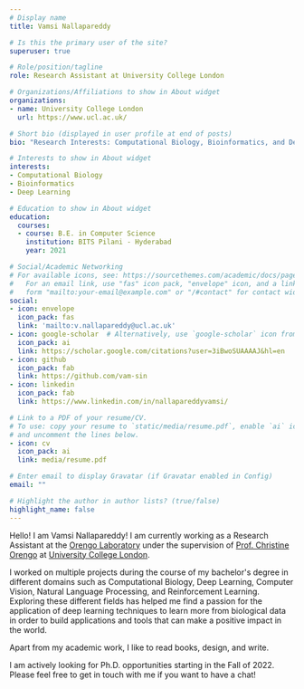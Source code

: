 ```yaml
---
# Display name
title: Vamsi Nallapareddy

# Is this the primary user of the site?
superuser: true

# Role/position/tagline
role: Research Assistant at University College London

# Organizations/Affiliations to show in About widget
organizations:
- name: University College London
  url: https://www.ucl.ac.uk/

# Short bio (displayed in user profile at end of posts)
bio: "Research Interests: Computational Biology, Bioinformatics, and Deep Learning"

# Interests to show in About widget
interests:
- Computational Biology
- Bioinformatics
- Deep Learning

# Education to show in About widget
education:
  courses:
  - course: B.E. in Computer Science
    institution: BITS Pilani - Hyderabad
    year: 2021

# Social/Academic Networking
# For available icons, see: https://sourcethemes.com/academic/docs/page-builder/#icons
#   For an email link, use "fas" icon pack, "envelope" icon, and a link in the
#   form "mailto:your-email@example.com" or "/#contact" for contact widget.
social:
- icon: envelope
  icon_pack: fas
  link: 'mailto:v.nallapareddy@ucl.ac.uk'
- icon: google-scholar  # Alternatively, use `google-scholar` icon from `ai` icon pack
  icon_pack: ai
  link: https://scholar.google.com/citations?user=3iBwoSUAAAAJ&hl=en
- icon: github
  icon_pack: fab
  link: https://github.com/vam-sin
- icon: linkedin
  icon_pack: fab
  link: https://www.linkedin.com/in/nallapareddyvamsi/

# Link to a PDF of your resume/CV.
# To use: copy your resume to `static/media/resume.pdf`, enable `ai` icons in `params.toml`, 
# and uncomment the lines below.
- icon: cv
  icon_pack: ai
  link: media/resume.pdf

# Enter email to display Gravatar (if Gravatar enabled in Config)
email: ""

# Highlight the author in author lists? (true/false)
highlight_name: false
---
```


Hello! I am Vamsi Nallapareddy! I am currently working as a Research Assistant at the [Orengo Laboratory](http://orengogroup.info/) under the supervision of [Prof. Christine Orengo](https://www.ucl.ac.uk/orengo-group/people/prof-christine-orengo) at [University College London](https://www.ucl.ac.uk/). 

I worked on multiple projects during the course of my bachelor's degree in different domains such as Computational Biology, Deep Learning, Computer Vision, Natural Language Processing, and Reinforcement Learning. Exploring these different fields has helped me find a passion for the application of deep learning techniques to learn more from biological data in order to build applications and tools that can make a positive impact in the world. 

Apart from my academic work, I like to read books, design, and write. 

I am actively looking for Ph.D. opportunities starting in the Fall of 2022. Please feel free to get in touch with me if you want to have a chat! 
